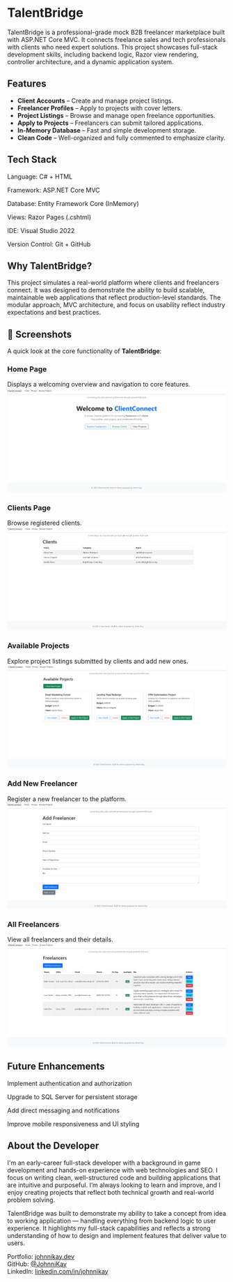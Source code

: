 # TalentBridge

TalentBridge is a professional-grade mock B2B freelancer marketplace built with ASP.NET Core MVC. It connects freelance sales and tech professionals with clients who need expert solutions. This project showcases full-stack development skills, including backend logic, Razor view rendering, controller architecture, and a dynamic application system.

## Features

- **Client Accounts** – Create and manage project listings.
- **Freelancer Profiles** – Apply to projects with cover letters.
- **Project Listings** – Browse and manage open freelance opportunities.
- **Apply to Projects** – Freelancers can submit tailored applications.
- **In-Memory Database** – Fast and simple development storage.
- **Clean Code** – Well-organized and fully commented to emphasize clarity.

## Tech Stack

Language: C# + HTML

Framework: ASP.NET Core MVC

Database: Entity Framework Core (InMemory)

Views: Razor Pages (.cshtml)

IDE: Visual Studio 2022

Version Control: Git + GitHub

## Why TalentBridge?

This project simulates a real-world platform where clients and freelancers connect. It was designed to demonstrate the ability to build scalable, maintainable web applications that reflect production-level standards. The modular approach, MVC architecture, and focus on usability reflect industry expectations and best practices.

## 📸 Screenshots

A quick look at the core functionality of **TalentBridge**:

### Home Page
Displays a welcoming overview and navigation to core features.
![Home Page](Images/HomePage.png)

### Clients Page
Browse registered clients.
![Clients Page](Images/Clients.png)

### Available Projects
Explore project listings submitted by clients and add new ones.
![Available Projects](Images/AvailableProjects.png)

### Add New Freelancer
Register a new freelancer to the platform.
![Add Freelancer](Images/AddFreelancer.png)

### All Freelancers
View all freelancers and their details.
![All Freelancers](Images/FreeLancers.png)


## Future Enhancements

Implement authentication and authorization

Upgrade to SQL Server for persistent storage

Add direct messaging and notifications

Improve mobile responsiveness and UI styling

## About the Developer

I'm an early-career full-stack developer with a background in game development and hands-on experience with web technologies and SEO. I focus on writing clean, well-structured code and building applications that are intuitive and purposeful. I’m always looking to learn and improve, and I enjoy creating projects that reflect both technical growth and real-world problem solving.

TalentBridge was built to demonstrate my ability to take a concept from idea to working application — handling everything from backend logic to user experience. It highlights my full-stack capabilities and reflects a strong understanding of how to design and implement features that deliver value to users.

Portfolio: [johnnikay.dev](https://johnnikay.dev)  
GitHub: [@JohnniKay](https://github.com/JohnniKay)  
LinkedIn: [linkedin.com/in/johnnikay](https://www.linkedin.com/in/johnnibeal)

